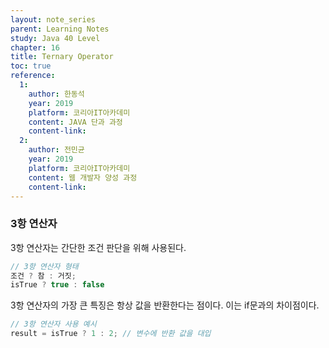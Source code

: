 ```yaml
---
layout: note_series
parent: Learning Notes
study: Java 40 Level
chapter: 16
title: Ternary Operator
toc: true
reference:
  1:
    author: 한동석
    year: 2019
    platform: 코리아IT아카데미
    content: JAVA 단과 과정
    content-link:
  2:
    author: 전민균
    year: 2019
    platform: 코리아IT아카데미
    content: 웹 개발자 양성 과정
    content-link: 
---
```

### 3항 연산자

3항 연산자는 간단한 조건 판단을 위해 사용된다.

```java
// 3항 연산자 형태
조건 ? 참 : 거짓;
isTrue ? true : false
```

3항 연산자의 가장 큰 특징은 항상 값을 반환한다는 점이다. 이는 if문과의 차이점이다.

```java
// 3항 연산자 사용 예시
result = isTrue ? 1 : 2; // 변수에 반환 값을 대입
```
